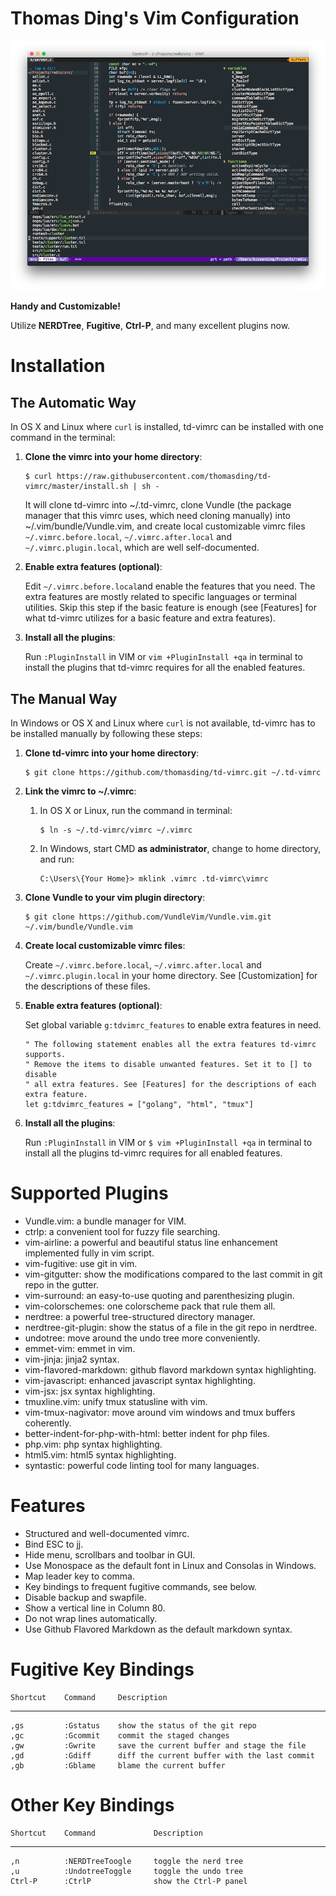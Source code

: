 Thomas Ding's Vim Configuration
=========================

![snapshot](snapshots/nerdtree-ctrlp.png)

**Handy and Customizable!**

Utilize **NERDTree**, **Fugitive**, **Ctrl-P**, and many excellent plugins now.

Installation
==============

The Automatic Way
------------------

In OS X and Linux where `curl` is installed, td-vimrc can be installed with one
command in the terminal:

1. **Clone the vimrc into your home directory**:

    ```shell
    $ curl https://raw.githubusercontent.com/thomasding/td-vimrc/master/install.sh | sh -
    ```

    It will clone td-vimrc into ~/.td-vimrc, clone Vundle (the package manager that
    this vimrc uses, which need cloning manually) into ~/.vim/bundle/Vundle.vim, and
    create local customizable vimrc files `~/.vimrc.before.local`, `~/.vimrc.after.local`
    and `~/.vimrc.plugin.local`, which are well self-documented.

2. **Enable extra features (optional)**:

    Edit `~/.vimrc.before.local`and enable the features that you need. The extra
    features are mostly related to specific languages or terminal utilities. Skip
    this step if the basic feature is enough (see [Features] for what td-vimrc
    utilizes for a basic feature and extra features).

3. **Install all the plugins**:

    Run `:PluginInstall` in VIM or `vim +PluginInstall +qa` in terminal to install
    the plugins that td-vimrc requires for all the enabled features.


The Manual Way
---------------

In Windows or OS X and Linux where `curl` is not available, td-vimrc has to be
installed manually by following these steps:

1. **Clone td-vimrc into your home directory**:

    ```shell
    $ git clone https://github.com/thomasding/td-vimrc.git ~/.td-vimrc
    ```

2. **Link the vimrc to ~/.vimrc**:

    1. In OS X or Linux, run the command in terminal:

        ```shell
        $ ln -s ~/.td-vimrc/vimrc ~/.vimrc
        ```

    2. In Windows, start CMD **as administrator**, change to home directory, and run:

        ```shell
        C:\Users\{Your Home}> mklink .vimrc .td-vimrc\vimrc
        ```

3. **Clone Vundle to your vim plugin directory**:

    ```shell
    $ git clone https://github.com/VundleVim/Vundle.vim.git ~/.vim/bundle/Vundle.vim
    ```

4. **Create local customizable vimrc files**:

    Create `~/.vimrc.before.local`, `~/.vimrc.after.local` and `~/.vimrc.plugin.local`
    in your home directory. See [Customization] for the descriptions of these files.

5. **Enable extra features (optional)**:

    Set global variable `g:tdvimrc_features` to enable extra features in need.

    ```VimL
    " The following statement enables all the extra features td-vimrc supports.
    " Remove the items to disable unwanted features. Set it to [] to disable
    " all extra features. See [Features] for the descriptions of each extra feature.
    let g:tdvimrc_features = ["golang", "html", "tmux"]
    ```

6. **Install all the plugins**:

    Run `:PluginInstall` in VIM or `$ vim +PluginInstall +qa` in terminal to
    install all the plugins td-vimrc requires for all enabled features.

Supported Plugins
=================

* Vundle.vim: a bundle manager for VIM.
* ctrlp: a convenient tool for fuzzy file searching.
* vim-airline: a powerful and beautiful status line enhancement implemented fully in vim script.
* vim-fugitive: use git in vim.
* vim-gitgutter: show the modifications compared to the last commit in git repo in the gutter.
* vim-surround: an easy-to-use quoting and parenthesizing plugin.
* vim-colorschemes: one colorscheme pack that rule them all.
* nerdtree: a powerful tree-structured directory manager.
* nerdtree-git-plugin: show the status of a file in the git repo in nerdtree.
* undotree: move around the undo tree more conveniently.
* emmet-vim: emmet in vim.
* vim-jinja: jinja2 syntax.
* vim-flavored-markdown: github flavord markdown syntax highlighting.
* vim-javascript: enhanced javascript syntax highlighting.
* vim-jsx: jsx syntax highlighting.
* tmuxline.vim: unify tmux statusline with vim.
* vim-tmux-nagivator: move around vim windows and tmux buffers coherently.
* better-indent-for-php-with-html: better indent for php files.
* php.vim: php syntax highlighting.
* html5.vim: html5 syntax highlighting.
* syntastic: powerful code linting tool for many languages.

Features
===========

* Structured and well-documented vimrc.
* Bind ESC to jj.
* Hide menu, scrollbars and toolbar in GUI.
* Use Monospace as the default font in Linux and Consolas in Windows.
* Map leader key to comma.
* Key bindings to frequent fugitive commands, see below.
* Disable backup and swapfile.
* Show a vertical line in Column 80.
* Do not wrap lines automatically.
* Use Github Flavored Markdown as the default markdown syntax.

Fugitive Key Bindings
======================

    Shortcut    Command     Description
  -------------------------------------------------
    ,gs         :Gstatus    show the status of the git repo
    ,gc         :Gcommit    commit the staged changes
    ,gw         :Gwrite     save the current buffer and stage the file
    ,gd         :Gdiff      diff the current buffer with the last commit
    ,gb         :Gblame     blame the current buffer

Other Key Bindings
=====================

    Shortcut    Command             Description
  ---------------------------------------------------------------
    ,n          :NERDTreeToogle     toggle the nerd tree
    ,u          :UndotreeToggle     toggle the undo tree
    Ctrl-P      :CtrlP              show the Ctrl-P panel
